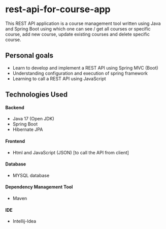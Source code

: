 # rest-api-for-course-app
This REST API application is a course management tool written using Java and Spring Boot using which one can see / get all courses or specific course, add new course, update existing courses and delete specific course.

## Personal goals
* Learn to develop and implement a REST API using Spring MVC (Boot)
* Understanding configuration and execution of spring framework
* Learning to call a REST API using JavaScript

## Technologies Used
 #### Backend
  + Java 17 (Open JDK)
  + Spring Boot
  + Hibernate JPA
  #### Frontend
  + Html and JavaScript (JSON) [to call the API from client]
 #### Database
  + MYSQL database
  
 #### Dependency Management Tool
  + Maven
 
 #### IDE
  + Intellij-Idea 
